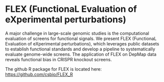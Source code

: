 # FLEX (FunctionaL Evaluation of eXperimental perturbations)

A major challenge in large-scale genomic studies is the computational evaluation of screens for functional signals. We present FLEX (FunctionaL Evaluation of eXperimental perturbations), which leverages public datasets to establish functional standards and develop a pipeline to systematically evaluate genome-wide screens. The application of FLEX on DepMap data reveals functional bias in CRISPR knockout screens.

The github R package for FLEX is located here: https://github.com/csbio/FLEX_R
